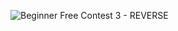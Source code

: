 ![Beginner Free Contest 3 - REVERSE](https://github.com/VanHoang110802/Competitive_Programming/assets/108053955/e0767d83-d89e-4c1b-abfa-7b750be8ee77)
